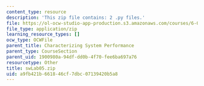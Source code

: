 ```yaml
---
content_type: resource
description: 'This zip file contains: 2 .py files.'
file: https://ol-ocw-studio-app-production.s3.amazonaws.com/courses/6-01sc-introduction-to-electrical-engineering-and-computer-science-i-spring-2011/a9fb421b661846cf7dbc07139420b5a8_swLab05.zip
file_type: application/zip
learning_resource_types: []
ocw_type: OCWFile
parent_title: Characterizing System Performance
parent_type: CourseSection
parent_uid: 1900980a-94df-dd0b-4f70-fee6ba697a76
resourcetype: Other
title: swLab05.zip
uid: a9fb421b-6618-46cf-7dbc-07139420b5a8
---
```

